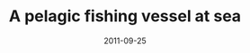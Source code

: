 ---
title: A pelagic fishing vessel at sea
caption: View of a pelagic fishing vessel at sea
location: North Sea
slug: /1109004
date: 2011-09-25
featuredImage: ./images/pelagic-fishing-016.jpg
tags: ["Fishing", "Mackerel", "Fishing Boat", "North Sea", "UK"]
category: gallery
subject: In Action
---